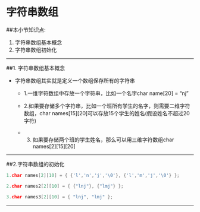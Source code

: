 # 字符串数组
##本小节知识点:
1. 字符串数组基本概念
2. 字符串数组初始化

---
##1. 字符串数组基本概念
- 字符串数组其实就是定义一个数组保存所有的字符串

    + 1.一维字符数组中存放一个字符串，比如一个名字char name[20] = “nj”

    + 2.如果要存储多个字符串，比如一个班所有学生的名字，则需要二维字符数组，char names[15][20]可以存放15个学生的姓名(假设姓名不超过20字符)

    + 3. 如果要存储两个班的学生姓名，那么可以用三维字符数组char names[2][15][20]

---

##2.字符串数组的初始化
```c
1.char names[2][10] = { {'l','n','j','\0'}, {'l','m','j','\0'} };

2.char names2[2][10] = { {"lnj"}, {"lmj"} };

3.char names3[2][10] = { "lnj", "lmj" };

```
---

